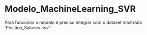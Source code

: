 # Modelo_MachineLearning_SVR
Para funcionar o modelo é preciso integrar com o dataset mostrado 'Position_Salaries.csv'
